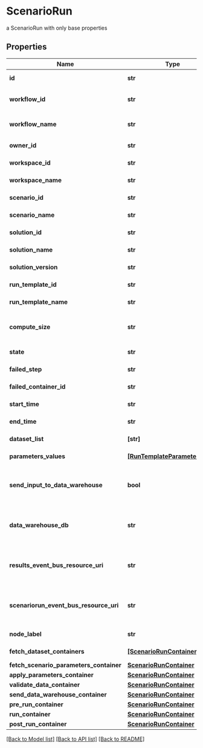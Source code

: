 # ScenarioRun

a ScenarioRun with only base properties

## Properties
Name | Type | Description | Notes
------------ | ------------- | ------------- | -------------
**id** | **str** | the ScenarioRun | [optional] [readonly] 
**workflow_id** | **str** | the Cosmo Tech compute cluster Argo Workflow Id to search | [optional] 
**workflow_name** | **str** | the Cosmo Tech compute cluster Argo Workflow Name | [optional] 
**owner_id** | **str** | the user id which own this scenariorun | [optional] [readonly] 
**workspace_id** | **str** | the Workspace Id | [optional] [readonly] 
**workspace_name** | **str** | the Workspace name | [optional] [readonly] 
**scenario_id** | **str** | the Scenario Id | [optional] [readonly] 
**scenario_name** | **str** | the Scenario name | [optional] [readonly] 
**solution_id** | **str** | the Solution Id | [optional] [readonly] 
**solution_name** | **str** | the Solution name | [optional] [readonly] 
**solution_version** | **str** | the Solution version | [optional] [readonly] 
**run_template_id** | **str** | the Solution Run Template id | [optional] [readonly] 
**run_template_name** | **str** | the Run Template name | [optional] [readonly] 
**compute_size** | **str** | the compute size needed for this Analysis. Standard sizes are basic and highcpu. Default is basic | [optional] [readonly] 
**state** | **str** | the ScenarioRun state | [optional] [readonly] 
**failed_step** | **str** | the failed step if state is Failed | [optional] [readonly] 
**failed_container_id** | **str** | the failed container Id if state is Failed | [optional] [readonly] 
**start_time** | **str** | the ScenarioRun start Date Time | [optional] [readonly] 
**end_time** | **str** | the ScenarioRun end Date Time | [optional] [readonly] 
**dataset_list** | **[str]** | the list of Dataset Id associated to this Analysis | [optional] [readonly] 
**parameters_values** | [**[RunTemplateParameterValue]**](RunTemplateParameterValue.md) | the list of Run Template parameters values | [optional] [readonly] 
**send_input_to_data_warehouse** | **bool** | whether or not the Dataset values and the input parameters values are send to the DataWarehouse prior to ScenarioRun Run | [optional] [readonly] 
**data_warehouse_db** | **str** | the DataWarehouse database name to send data if sendInputToDataWarehouse is set | [optional] 
**results_event_bus_resource_uri** | **str** | the event bus which receive Workspace ScenarioRun results messages. Message won&#39;t be send if this is not set | [optional] 
**scenariorun_event_bus_resource_uri** | **str** | the event bus which receive Workspace ScenarioRun events messages. Message won&#39;t be send if this is not set | [optional] 
**node_label** | **str** | the node label request | [optional] [readonly] 
**fetch_dataset_containers** | [**[ScenarioRunContainer]**](ScenarioRunContainer.md) | the containers which fetch the Scenario Datasets | [optional] [readonly] 
**fetch_scenario_parameters_container** | [**ScenarioRunContainer**](ScenarioRunContainer.md) |  | [optional] 
**apply_parameters_container** | [**ScenarioRunContainer**](ScenarioRunContainer.md) |  | [optional] 
**validate_data_container** | [**ScenarioRunContainer**](ScenarioRunContainer.md) |  | [optional] 
**send_data_warehouse_container** | [**ScenarioRunContainer**](ScenarioRunContainer.md) |  | [optional] 
**pre_run_container** | [**ScenarioRunContainer**](ScenarioRunContainer.md) |  | [optional] 
**run_container** | [**ScenarioRunContainer**](ScenarioRunContainer.md) |  | [optional] 
**post_run_container** | [**ScenarioRunContainer**](ScenarioRunContainer.md) |  | [optional] 

[[Back to Model list]](../README.md#documentation-for-models) [[Back to API list]](../README.md#documentation-for-api-endpoints) [[Back to README]](../README.md)


